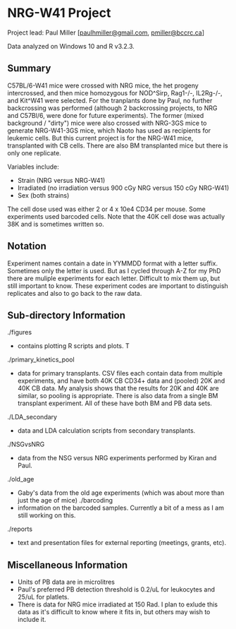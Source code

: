 NRG-W41 Project
===============

Project lead: Paul Miller [paulhmiller@gmail.com, pmiller@bccrc.ca]

Data analyzed on Windows 10 and R v3.2.3.


## Summary

C57BL/6-W41 mice were crossed with NRG mice, the het progeny intercrossed, and
then mice homozygous for NOD^Sirp, Rag1-/-, IL2Rg-/-, and Kit^W41 were
selected. For the tranplants done by Paul, no further backcrossing was
performed (although 2 backcrossing projects, to NRG and C57Bl/6, were done for
future experiments). The former (mixed background / "dirty") mice were also
crossed with NRG-3GS mice to generate NRG-W41-3GS mice, which Naoto has used
as recipients for leukemic cells. But this current project is for the NRG-W41 mice,
transplanted with CB cells. There are also BM transplanted mice but there
is only one replicate.

Variables include:
- Strain (NRG versus NRG-W41)
- Irradiated (no irradiation versus 900 cGy NRG versus 150 cGy NRG-W41)
- Sex (both strains)

The cell dose used was either 2 or 4 x 10e4 CD34 per mouse. Some experiments
used barcoded cells. Note that the 40K cell dose was actually 38K and is
sometimes written so. 


## Notation

Experiment names contain a date in YYMMDD format with a letter suffix.
Sometimes only the letter is used. But as I cycled through A-Z for my PhD
there are muliple experiments for each letter. Difficult to mix them up, but
still important to know. These experiment codes are important to distinguish
replicates and also to go back to the raw data. 


## Sub-directory Information

./figures
- contains plotting R scripts and plots. T

./primary_kinetics_pool
- data for primary transplants. CSV files each contain data from multiple 
  experiments, and have both 40K CB CD34+ data and (pooled) 20K and 40K CB data. 
  My analysis shows that the results for 20K and 40K are similar, so pooling 
  is appropriate. There is also data from a single BM transplant experiment. 
  All of these have both BM and PB data sets. 

./LDA_secondary
- data and LDA calculation scripts from secondary transplants.

./NSGvsNRG
- data from the NSG versus NRG experiments performed by Kiran and Paul.

./old_age
- Gaby's data from the old age experiments (which was about more than just the
  age of mice)
./barcoding
- information on the barcoded samples. Currently a bit of a mess as I am still
  working on this. 

./reports
- text and presentation files for external reporting (meetings, grants, etc). 


## Miscellaneous Information
- Units of PB data are in microlitres
- Paul's preferred PB detection threshold is 0.2/uL for leukocytes and 25/uL
  for platlets. 
- There is data for NRG mice irradiated at 150 Rad. I plan to exlude this data
  as it's difficult to know where it fits in, but others may wish to include it. 
